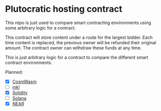 # Plutocratic hosting contract

This repo is just used to compare smart contracting environments using some arbitrary logic for a contract.

This contract will store content under a route for the largest bidder. Each time content is replaced, the previous owner will be refunded their original amount. The contract owner can withdraw these funds at any time.

This is just arbitrary logic for a contract to compare the different smart contract environments.

Planned:

- [x] [CosmWasm](https://www.cosmwasm.com/)
- [ ] [ink!](https://github.com/paritytech/ink)
- [x] [Solidity](https://soliditylang.org/)
- [ ] [Solana](https://solana.com/)
- [x] [NEAR](https://near.org/)
